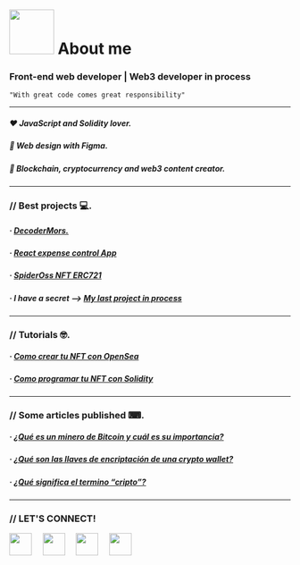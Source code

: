 # <img width="80" src="https://media.giphy.com/media/VDXnwZ3OLqobnjqIQk/giphy.gif"></img> About me 
### Front-end web developer | Web3 developer in process
<code>"With great code comes great responsibility"</code>

---

##### ❤️ JavaScript and Solidity lover.
##### 💜 Web design with Figma.
##### 💛 Blockchain, cryptocurrency and web3 content creator.

---

### // Best projects 💻. 

##### · [DecoderMors.](https://leandrogavidia.github.io/decoder-mors/)
##### · [React expense control App](https://leandrogavidia.github.io/React-expense-control-app/)
##### · [SpiderOss NFT ERC721](https://github.com/leandrogavidia/SpiderOss_NFT_ERC721)

##### · I have a secret --> [My last project in process](https://twitter.com/androgavidia/status/1466605466620989442)

---

### // Tutorials 🤓.

##### · [Como crear tu NFT con OpenSea](https://drive.google.com/file/d/1zPKyNIyPgwdXmMPSERp_7Y73Ctw2hrvW/view?usp=sharing)
##### · [Como programar tu NFT con Solidity](https://drive.google.com/file/d/1Giq32nC6D5sBPy_iEAkbCRTUxGdy6dol/view?usp=sharing)

---

### // Some articles published ⌨.

##### · [¿Qué es un minero de Bitcoin y cuál es su importancia?](https://platzi.com/blog/que-es-minero-bitcoin/)
##### · [¿Qué son las llaves de encriptación de una crypto wallet?](https://platzi.com/blog/que-es-llave-publica-y-privada-wallet/)
##### · [¿Qué significa el termino “cripto”?](https://platzi.com/blog/que-es-cripto-definicion/)

---

### // LET'S CONNECT!

[<img src="https://www.vectorlogo.zone/logos/facebook/facebook-icon.svg" width="40"></img>](https://www.facebook.com/LeanderGS/) &nbsp; &nbsp;
[<img src="https://www.vectorlogo.zone/logos/instagram/instagram-icon.svg" width="40"></img>](https://www.instagram.com/leander_gs/) &nbsp; &nbsp;
[<img src="https://www.vectorlogo.zone/logos/twitter/twitter-official.svg" width="40"></img>](https://twitter.com/Leander_GS) &nbsp; &nbsp;
[<img src="https://www.vectorlogo.zone/logos/linkedin/linkedin-icon.svg" width="40"></img>](https://www.linkedin.com/in/leandro-gavidia/) &nbsp; &nbsp;
